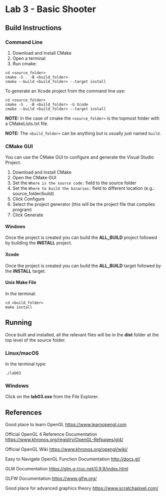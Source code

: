 # Lab 3 - Basic Shooter

## Build Instructions

### Command Line

1. Download and Install CMake
2. Open a terminal
3. Run cmake:

```
cd <source_folder>
cmake -S . -B <build_folder>
cmake --build <build_folder> --target install
```

To generate an Xcode project from the command line use:

```
cd <source_folder>
cmake -S . -B <build_folder> -G Xcode
cmake --build <build_folder> --target install
```


**NOTE:** In the case of cmake the `<source_folder>` is the topmost folder with
a CMakeLists.txt file.

**NOTE:** The `<build_folder>` can be anything but is usually just named `build`.


### CMake GUI

You can use the CMake GUI to configure and generate the Visual Studio Project.

1. Download and Install CMake
2. Open the CMake GUI
3. Set the `Where is the source code:` field to the source folder
4. Set the `Where to build the binaries:` field to different location (e.g.: source_folder/build)
5. Click Configure
6. Select the project generator (this will be the project file that compiles program)
7. Click Generate

#### Windows

Once the project is created you can build the **ALL_BUILD** project followed by
building the **INSTALL** project.

#### Xcode

Once the project is created you can build the **ALL_BUILD** target followed by
the **INSTALL** target.

#### Unix Make File

In the terminal:

```
cd <build_folder>
make install
```


## Running

Once built and installed, all the relevant files will be in the **dist** folder
at the top level of the source folder.

### Linux/macOS

In the terminal type:

```
./lab03
```

### Windows

Click on the **lab03.exe** from the File Explorer.

## References

Good place to learn OpenGL
https://www.learnopengl.com

Official OpenGL 4 Reference Documentation
https://www.khronos.org/registry/OpenGL-Refpages/gl4/

Official OpenGL Wiki
https://www.khronos.org/opengl/wiki/

Easy to Navigate OpenGL Function Documentation
http://docs.gl/

GLM Documentation
https://glm.g-truc.net/0.9.9/index.html

GLFW Documentation
https://www.glfw.org/

Good place for advanced graphics theory
https://www.scratchapixel.com/

